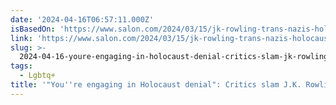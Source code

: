 ```yaml
---
date: '2024-04-16T06:57:11.000Z'
isBasedOn: 'https://www.salon.com/2024/03/15/jk-rowling-trans-nazis-holocaust-denial/'
link: 'https://www.salon.com/2024/03/15/jk-rowling-trans-nazis-holocaust-denial/'
slug: >-
  2024-04-16-youre-engaging-in-holocaust-denial-critics-slam-jk-rowlings-latest-a
tags:
  - Lgbtq+
title: '"You''re engaging in Holocaust denial": Critics slam J.K. Rowling''s latest a'
---
```


